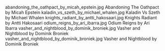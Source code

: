 abandoning_the_oathpact_by_micah_epstein.jpg Abandoning The Oathpact by Micah Epstein
kaladin_vs_szeth_by_michael_whalen.jpg Kaladin Vs Szeth by Michael Whalen
knights_radiant_by_antti_hakosaari.jpg Knights Radiant by Antti Hakosaari
odium_reigns_by_ari_ibarra.jpg Odium Reigns by Ari Ibarra
vasher_and_nightblood_by_dominik_broniek.jpg Vasher and Nightblood by Dominik Broniek
vasher_and_nightblood_by_dominik_broniek.jpg Vasher and Nightblood by Dominik Broniek
